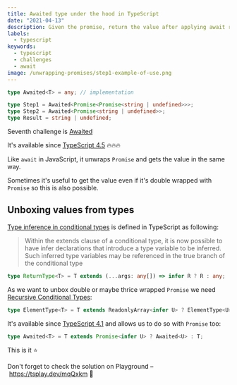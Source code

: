 ```yaml
---
title: Awaited type under the hood in TypeScript
date: "2021-04-13"
description: Given the promise, return the value after applying await recursively
labels:
  - typescript
keywords:
  - typescript
  - challenges
  - await
image: /unwrapping-promises/step1-example-of-use.png
---
```


```typescript title="Example of Awaited use"
type Awaited<T> = any; // implementation

type Step1 = Awaited<Promise<Promise<string | undefined>>>;
type Step2 = Awaited<Promise<string | undefined>>;
type Result = string | undefined;
```

Seventh challenge is [Awaited](https://github.com/type-challenges/type-challenges/blob/master/questions/189-easy-awaited/README.md)

It's available since [TypeScript 4.5](https://www.typescriptlang.org/docs/handbook/release-notes/typescript-4-5.html#the-awaited-type-and-promise-improvements) 🔥🔥🔥

Like `await` in JavaScript, it unwraps `Promise` and gets the value in the same way.

Sometimes it's useful to get the value even if it's double wrapped with `Promise` so this is also possible.

## Unboxing values from types

[Type inference in conditional types](https://www.typescriptlang.org/docs/handbook/release-notes/typescript-2-8.html#type-inference-in-conditional-types) is defined in TypeScript as following:

> Within the extends clause of a conditional type, it is now possible to have infer declarations that introduce a type variable to be inferred. Such inferred type variables may be referenced in the true branch of the conditional type

```typescript title="Example of type inference in conditional types"
type ReturnType<T> = T extends (...args: any[]) => infer R ? R : any;
```

As we want to unbox double or maybe thrice wrapped `Promise` we need [Recursive Conditional Types](https://devblogs.microsoft.com/typescript/announcing-typescript-4-1/#recursive-conditional-types):

```typescript title="Example of recursive conditional types"
type ElementType<T> = T extends ReadonlyArray<infer U> ? ElementType<U> : T;
```

It's available since [TypeScript 4.1](https://devblogs.microsoft.com/typescript/announcing-typescript-4-1/) and allows us to do so with `Promise` too:

```typescript title="Solution"
type Awaited<T> = T extends Promise<infer U> ? Awaited<U> : T;
```

This is it ⭐️

Don't forget to check the solution on Playground – https://tsplay.dev/mqQxkm 🚀
